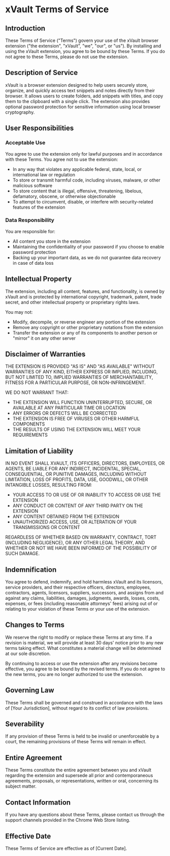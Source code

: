 # xVault Terms of Service

## Introduction

These Terms of Service ("Terms") govern your use of the xVault browser extension ("the extension", "xVault", "we", "our", or "us"). By installing and using the xVault extension, you agree to be bound by these Terms. If you do not agree to these Terms, please do not use the extension.

## Description of Service

xVault is a browser extension designed to help users securely store, organize, and quickly access text snippets and notes directly from their browser. It allows users to create folders, add snippets with titles, and copy them to the clipboard with a single click. The extension also provides optional password protection for sensitive information using local browser cryptography.

## User Responsibilities

### Acceptable Use

You agree to use the extension only for lawful purposes and in accordance with these Terms. You agree not to use the extension:

- In any way that violates any applicable federal, state, local, or international law or regulation
- To store or transmit harmful code, including viruses, malware, or other malicious software
- To store content that is illegal, offensive, threatening, libelous, defamatory, obscene, or otherwise objectionable
- To attempt to circumvent, disable, or interfere with security-related features of the extension

### Data Responsibility

You are responsible for:

- All content you store in the extension
- Maintaining the confidentiality of your password if you choose to enable password protection
- Backing up your important data, as we do not guarantee data recovery in case of data loss

## Intellectual Property

The extension, including all content, features, and functionality, is owned by xVault and is protected by international copyright, trademark, patent, trade secret, and other intellectual property or proprietary rights laws.

You may not:

- Modify, decompile, or reverse engineer any portion of the extension
- Remove any copyright or other proprietary notations from the extension
- Transfer the extension or any of its components to another person or "mirror" it on any other server

## Disclaimer of Warranties

THE EXTENSION IS PROVIDED "AS IS" AND "AS AVAILABLE" WITHOUT WARRANTIES OF ANY KIND, EITHER EXPRESS OR IMPLIED, INCLUDING, BUT NOT LIMITED TO, IMPLIED WARRANTIES OF MERCHANTABILITY, FITNESS FOR A PARTICULAR PURPOSE, OR NON-INFRINGEMENT.

WE DO NOT WARRANT THAT:

- THE EXTENSION WILL FUNCTION UNINTERRUPTED, SECURE, OR AVAILABLE AT ANY PARTICULAR TIME OR LOCATION
- ANY ERRORS OR DEFECTS WILL BE CORRECTED
- THE EXTENSION IS FREE OF VIRUSES OR OTHER HARMFUL COMPONENTS
- THE RESULTS OF USING THE EXTENSION WILL MEET YOUR REQUIREMENTS

## Limitation of Liability

IN NO EVENT SHALL XVAULT, ITS OFFICERS, DIRECTORS, EMPLOYEES, OR AGENTS, BE LIABLE FOR ANY INDIRECT, INCIDENTAL, SPECIAL, CONSEQUENTIAL, OR PUNITIVE DAMAGES, INCLUDING WITHOUT LIMITATION, LOSS OF PROFITS, DATA, USE, GOODWILL, OR OTHER INTANGIBLE LOSSES, RESULTING FROM:

- YOUR ACCESS TO OR USE OF OR INABILITY TO ACCESS OR USE THE EXTENSION
- ANY CONDUCT OR CONTENT OF ANY THIRD PARTY ON THE EXTENSION
- ANY CONTENT OBTAINED FROM THE EXTENSION
- UNAUTHORIZED ACCESS, USE, OR ALTERATION OF YOUR TRANSMISSIONS OR CONTENT

REGARDLESS OF WHETHER BASED ON WARRANTY, CONTRACT, TORT (INCLUDING NEGLIGENCE), OR ANY OTHER LEGAL THEORY, AND WHETHER OR NOT WE HAVE BEEN INFORMED OF THE POSSIBILITY OF SUCH DAMAGE.

## Indemnification

You agree to defend, indemnify, and hold harmless xVault and its licensors, service providers, and their respective officers, directors, employees, contractors, agents, licensors, suppliers, successors, and assigns from and against any claims, liabilities, damages, judgments, awards, losses, costs, expenses, or fees (including reasonable attorneys' fees) arising out of or relating to your violation of these Terms or your use of the extension.

## Changes to Terms

We reserve the right to modify or replace these Terms at any time. If a revision is material, we will provide at least 30 days' notice prior to any new terms taking effect. What constitutes a material change will be determined at our sole discretion.

By continuing to access or use the extension after any revisions become effective, you agree to be bound by the revised terms. If you do not agree to the new terms, you are no longer authorized to use the extension.

## Governing Law

These Terms shall be governed and construed in accordance with the laws of [Your Jurisdiction], without regard to its conflict of law provisions.

## Severability

If any provision of these Terms is held to be invalid or unenforceable by a court, the remaining provisions of these Terms will remain in effect.

## Entire Agreement

These Terms constitute the entire agreement between you and xVault regarding the extension and supersede all prior and contemporaneous agreements, proposals, or representations, written or oral, concerning its subject matter.

## Contact Information

If you have any questions about these Terms, please contact us through the support channels provided in the Chrome Web Store listing.

## Effective Date

These Terms of Service are effective as of [Current Date].